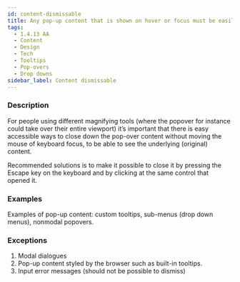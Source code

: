 ```yaml
---
id: content-dismissable
title: Any pop-up content that is shown on hover or focus must be easily dismissable
tags:
  - 1.4.13 AA
  - Content
  - Design
  - Tech
  - Tooltips
  - Pop-overs
  - Drop downs
sidebar_label: Content dismissable
---
```


### Description

For people using different magnifying tools (where the popover for instance could take over their entire viewport) it’s important that there is easy accessible ways to close down the pop-over content without moving the mouse of keyboard focus, to be able to see the underlying (original) content. 

Recommended solutions is to make it possible to close it by pressing the Escape key on the keyboard and by clicking at the same control that opened it. 

### Examples

Examples of pop-up content: custom tooltips, sub-menus (drop down menus), nonmodal popovers. 

### Exceptions

1. Modal dialogues 
2. Pop-up content styled by the browser such as built-in tooltips. 
3. Input error messages (should not be possible to dismiss)
